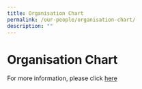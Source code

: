 ```yaml
---
title: Organisation Chart
permalink: /our-people/organisation-chart/
description: ""
---
```

# **Organisation Chart**

For more information, please click [here](/files/SCGS%20Org%20Chart_23%20December%202022.pdf)